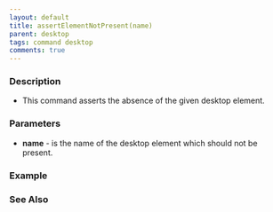 ```yaml
---
layout: default
title: assertElementNotPresent(name)
parent: desktop
tags: command desktop
comments: true
---
```


### Description

- This command asserts the absence of the given desktop element.

### Parameters

- **name** - is the name of the desktop element which should not be present.

### Example


### See Also